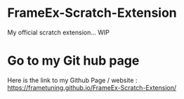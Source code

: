 # FrameEx-Scratch-Extension
My official scratch extension... WIP

# Go to my Git hub page
Here is the link to my Github Page / website : https://frametuning.github.io/FrameEx-Scratch-Extension/

